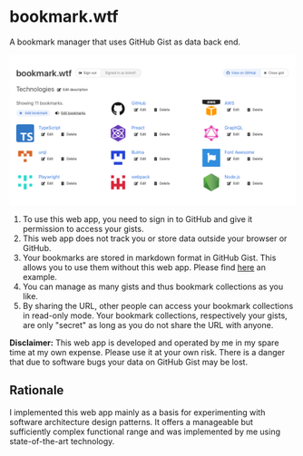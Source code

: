# bookmark.wtf

A bookmark manager that uses GitHub Gist as data back end.

<a href="https://bookmark.wtf/9803bde974539a8992c0515b28db439b"><img src="./screenshot.png"/></a>

1. To use this web app, you need to sign in to GitHub and give it permission to
   access your gists.
1. This web app does not track you or store data outside your browser or GitHub.
1. Your bookmarks are stored in markdown format in GitHub Gist. This allows you
   to use them without this web app. Please find
   [here](https://gist.github.com/9803bde974539a8992c0515b28db439b) an example.
1. You can manage as many gists and thus bookmark collections as you like.
1. By sharing the URL, other people can access your bookmark collections in
   read-only mode. Your bookmark collections, respectively your gists, are only
   "secret" as long as you do not share the URL with anyone.

**Disclaimer:** This web app is developed and operated by me in my spare time at
my own expense. Please use it at your own risk. There is a danger that due to
software bugs your data on GitHub Gist may be lost.

## Rationale

I implemented this web app mainly as a basis for experimenting with software
architecture design patterns. It offers a manageable but sufficiently complex
functional range and was implemented by me using state-of-the-art technology.
